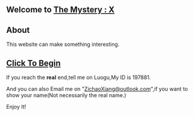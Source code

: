 ## Welcome to [The Mystery : X](https://themysteryx.github.io/)

## About

This website can make something interesting.

## [Click To Begin](https://themysteryx.github.io/)

If you reach the 
**real**
end,tell me on Luogu,My ID is 197881.

And you can also Email me on "ZichaoXiang@outlook.com",if you want to show your name(Not necessarily the real name.)

Enjoy It!
